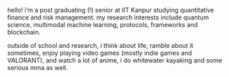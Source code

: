 hello! i’m a post graduating (!) senior at IIT Kanpur studying quantitative finance and risk management. my research interests include quantum science, multimodal machine learning, protocols, frameworks and blockchain.

outside of school and research, i think about life, ramble about it sometimes, enjoy playing video games (mostly indie games and VALORANT), and watch a lot of anime, i do whitewater kayaking and some serious mma as well.
